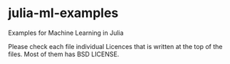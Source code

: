 # julia-ml-examples
Examples for Machine Learning in Julia

Please check each file individual Licences that is written at the top of the files. Most of them has BSD LICENSE. 
